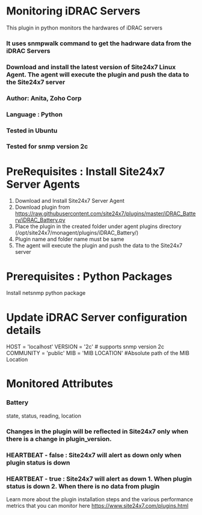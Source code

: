 # Monitoring iDRAC Servers

This plugin in python monitors the hardwares of iDRAC servers

### It uses snmpwalk command to get the hadrware data from the iDRAC Servers
### Download and install the latest version of Site24x7 Linux Agent. The agent will execute the plugin and push the data to the Site24x7 server

### Author: Anita, Zoho Corp
### Language : Python
### Tested in Ubuntu
### Tested for snmp version 2c

# PreRequisites : Install Site24x7 Server Agents
1. Download and Install Site24x7 Server Agent 
2. Download plugin from https://raw.githubusercontent.com/site24x7/plugins/master/iDRAC_Battery/iDRAC_Battery.py
3. Place the plugin in the created folder under agent plugins directory (/opt/site24x7/monagent/plugins/iDRAC_Battery/)
4. Plugin name and folder name must be same
5. The agent will execute the plugin and push the data to the Site24x7 server

# Prerequisites : Python Packages
Install netsnmp python package

# Update iDRAC Server configuration details

HOST = 'localhost'
VERSION = '2c' # supports snmp version 2c 
COMMUNITY = 'public'
MIB = 'MIB LOCATION' #Absolute path of the MIB Location

# Monitored Attributes

### Battery
state, status, reading, location

### Changes in the plugin will be reflected in Site24x7 only when there is a change in plugin_version.

### HEARTBEAT - false : Site24x7 will alert as down only when plugin status is down
### HEARTBEAT - true  : Site24x7 will alert as down 1. When plugin status is down 2. When there is no data from plugin

Learn more about the plugin installation steps and the various performance metrics that you can monitor here
https://www.site24x7.com/plugins.html
